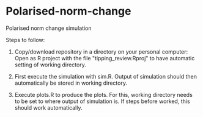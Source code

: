 # Polarised-norm-change

Polarised norm change simulation

Steps to follow:

1) Copy/download repository in a directory on your personal computer: Open as R project with the file "tipping_review.Rproj" to have automatic setting of working directory.

2) First execute the simulation with sim.R. Output of simulation should then automatically be stored in working directory.

3) Execute plots.R to produce the plots. For this, working directory needs to be set to where output of simulation is. If steps before worked, this should work automatically. 
